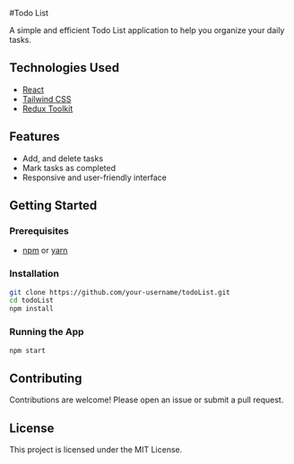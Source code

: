 #Todo List

A simple and efficient Todo List application to help you organize your daily tasks.

## Technologies Used

- [React](https://reactjs.org/)
- [Tailwind CSS](https://tailwindcss.com/)
- [Redux Toolkit](https://redux-toolkit.js.org/)

## Features

- Add, and delete tasks
- Mark tasks as completed
- Responsive and user-friendly interface

## Getting Started

### Prerequisites

- [npm](https://www.npmjs.com/) or [yarn](https://yarnpkg.com/)

### Installation

```bash
git clone https://github.com/your-username/todoList.git
cd todoList
npm install
```

### Running the App

```bash
npm start
```

## Contributing

Contributions are welcome! Please open an issue or submit a pull request.

## License

This project is licensed under the MIT License.
